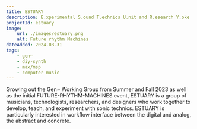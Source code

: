 ```yaml
---
title: ESTUARY
description: E.xperimental S.ound T.echnics U.nit and R.esearch Y.oke
projectId: estuary
image:
    url: ./images/estuary.png
    alt: Future rhythm Machines
dateAdded: 2024-08-31
tags:
    - gen~
    - diy-synth
    - max/msp
    - computer music
---
```


Growing out the Gen~ Working Group from Summer and Fall 2023 as well as the initial FUTURE-RHYTHM-MACHINES event, ESTUARY is a group of musicians, technologists, researchers, and designers who work together to develop, teach, and experiment with sonic technics. ESTUARY is particularly interested in workflow interface between the digital and analog, the abstract and concrete.
